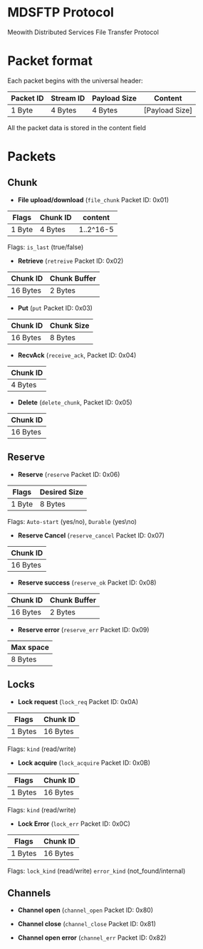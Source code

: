 # MDSFTP Protocol

Meowith Distributed Services File Transfer Protocol

# Packet format

Each packet begins with the universal header:

| Packet ID | Stream ID | Payload Size | Content         |
|-----------|-----------|--------------|-----------------|
| 1 Byte    | 4 Bytes   | 4 Bytes      | \[Payload Size] |

All the packet data is stored in the content field

# Packets

## Chunk

- **File upload/download** (`file_chunk` Packet ID: 0x01)

| Flags  | Chunk ID | content   |
|--------|----------|-----------|
| 1 Byte | 4 Bytes  | 1..2^16-5 |

Flags: `is_last` (true/false)

- **Retrieve** (`retreive` Packet ID: 0x02)

| Chunk ID | Chunk Buffer |
|----------|--------------|
| 16 Bytes | 2 Bytes      |

- **Put** (`put` Packet ID: 0x03)

| Chunk ID | Chunk Size |
|----------|------------|
| 16 Bytes | 8 Bytes    |`

- **RecvAck** (`receive_ack`, Packet ID: 0x04)

| Chunk ID |
|----------|
| 4 Bytes  |

- **Delete** (`delete_chunk`, Packet ID: 0x05)

| Chunk ID |
|----------|
| 16 Bytes |

## Reserve

- **Reserve** (`reserve` Packet ID: 0x06)

| Flags  | Desired Size |
|--------|--------------|
| 1 Byte | 8 Bytes      |

Flags: `Auto-start` (yes/no), `Durable` (yes\no)

- **Reserve Cancel** (`reserve_cancel` Packet ID: 0x07)

| Chunk ID |
|----------|
| 16 Bytes |

- **Reserve success** (`reserve_ok` Packet ID: 0x08)

| Chunk ID | Chunk Buffer |
|----------|--------------|
| 16 Bytes | 2 Bytes      |

- **Reserve error** (`reserve_err` Packet ID: 0x09)

| Max space |
|-----------|
| 8 Bytes   |

## Locks

- **Lock request** (`lock_req` Packet ID: 0x0A)

| Flags   | Chunk ID |
|---------|----------|
| 1 Bytes | 16 Bytes |

Flags: `kind` (read/write)

- **Lock acquire** (`lock_acquire` Packet ID: 0x0B)

| Flags   | Chunk ID |
|---------|----------|
| 1 Bytes | 16 Bytes |

Flags: `kind` (read/write)

- **Lock Error** (`lock_err` Packet ID: 0x0C)

| Flags   | Chunk ID |
|---------|----------|
| 1 Bytes | 16 Bytes |

Flags: `lock_kind` (read/write) `error_kind` (not_found/internal)

## Channels

- **Channel open** (`channel_open` Packet ID: 0x80)

- **Channel close** (`channel_close` Packet ID: 0x81)

- **Channel open error** (`channel_err` Packet ID: 0x82)